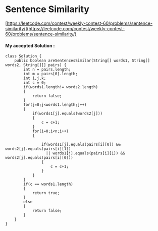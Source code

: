 # Sentence Similarity
[https://leetcode.com/contest/weekly-contest-60/problems/sentence-similarity/](https://leetcode.com/contest/weekly-contest-60/problems/sentence-similarity/)

#### My accepted Solution : 
```
class Solution {
    public boolean areSentencesSimilar(String[] words1, String[] words2, String[][] pairs) {
        int n = pairs.length;
        int m = pairs[0].length;
        int i,j,k;
        int c = 0;
        if(words1.length!= words2.length)
        {
            return false;
        }
        for(j=0;j<words1.length;j++)
        {
            if(words1[j].equals(words2[j]))
            {
                c = c+1;
            }
            for(i=0;i<n;i++)
            {
                
                if(words1[j].equals(pairs[i][0]) && words2[j].equals(pairs[i][1])
                  || words1[j].equals(pairs[i][1]) && words2[j].equals(pairs[i][0]))
                {
                    c = c+1;
                }
            }
        }
        if(c == words1.length)
        {
            return true;
        }
        else
        {
            return false;
        }
    }
}
```